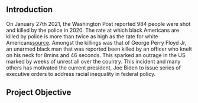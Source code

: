 ## Introduction

On January 27th 2021, the Washington Post reported 984 people were shot and killed by the police in 2020. The rate at which black Americans are killed by police is more than twice as high as the rate for white Americans[source](https://www.washingtonpost.com/graphics/investigations/police-shootings-database/). Amongst the killings was that of George Perry Floyd Jr, an unarmed black man that was reported been killed by an officer who knelt on his neck for 8mins and 46 seconds. This sparked an outrage in the US marked by weeks of unrest all over the country. This incident and many others has motivated the current president, Joe Biden to issue series of executive orders to address racial inequality in federal policy. 

## Project Objective
